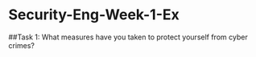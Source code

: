 # Security-Eng-Week-1-Ex
##Task 1: What measures have you taken to protect yourself from cyber crimes?

